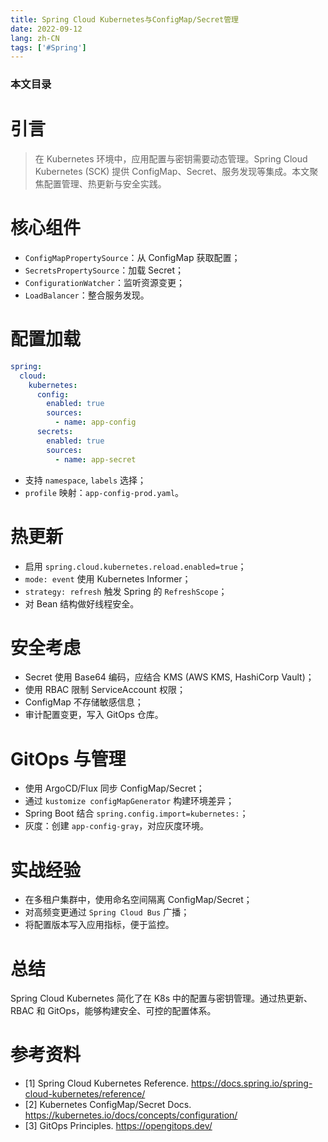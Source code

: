 ```yaml
---
title: Spring Cloud Kubernetes与ConfigMap/Secret管理
date: 2022-09-12
lang: zh-CN
tags: ['#Spring']
---
```


### 本文目录
<!-- toc -->

# 引言
> 在 Kubernetes 环境中，应用配置与密钥需要动态管理。Spring Cloud Kubernetes (SCK) 提供 ConfigMap、Secret、服务发现等集成。本文聚焦配置管理、热更新与安全实践。

# 核心组件
- `ConfigMapPropertySource`：从 ConfigMap 获取配置；
- `SecretsPropertySource`：加载 Secret；
- `ConfigurationWatcher`：监听资源变更；
- `LoadBalancer`：整合服务发现。

# 配置加载
```yaml
spring:
  cloud:
    kubernetes:
      config:
        enabled: true
        sources:
          - name: app-config
      secrets:
        enabled: true
        sources:
          - name: app-secret
```
- 支持 `namespace`, `labels` 选择；
- `profile` 映射：`app-config-prod.yaml`。

# 热更新
- 启用 `spring.cloud.kubernetes.reload.enabled=true`；
- `mode: event` 使用 Kubernetes Informer；
- `strategy: refresh` 触发 Spring 的 `RefreshScope`；
- 对 Bean 结构做好线程安全。

# 安全考虑
- Secret 使用 Base64 编码，应结合 KMS (AWS KMS, HashiCorp Vault)；
- 使用 RBAC 限制 ServiceAccount 权限；
- ConfigMap 不存储敏感信息；
- 审计配置变更，写入 GitOps 仓库。

# GitOps 与管理
- 使用 ArgoCD/Flux 同步 ConfigMap/Secret；
- 通过 `kustomize configMapGenerator` 构建环境差异；
- Spring Boot 结合 `spring.config.import=kubernetes:`；
- 灰度：创建 `app-config-gray`，对应灰度环境。

# 实战经验
- 在多租户集群中，使用命名空间隔离 ConfigMap/Secret；
- 对高频变更通过 `Spring Cloud Bus` 广播；
- 将配置版本写入应用指标，便于监控。

# 总结
Spring Cloud Kubernetes 简化了在 K8s 中的配置与密钥管理。通过热更新、RBAC 和 GitOps，能够构建安全、可控的配置体系。

# 参考资料
- [1] Spring Cloud Kubernetes Reference. https://docs.spring.io/spring-cloud-kubernetes/reference/
- [2] Kubernetes ConfigMap/Secret Docs. https://kubernetes.io/docs/concepts/configuration/
- [3] GitOps Principles. https://opengitops.dev/
